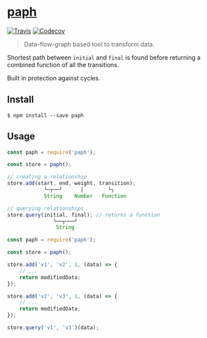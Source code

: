 # [paph](https://github.com/g-harel/paph)

[![Travis](https://api.travis-ci.org/g-harel/paph.svg?branch=master)](https://travis-ci.org/g-harel/paph)
[![Codecov](https://img.shields.io/codecov/c/github/g-harel/paph.svg)](https://codecov.io/gh/g-harel/paph)

> Data-flow-graph based tool to transform data.

Shortest path between `initial` and `final` is found before returning a combined function of all the transitions.

Built in protection against cycles.

## Install

````
$ npm install --save paph
````

## Usage

````javascript
const paph = require('paph');

const store = paph();

// creating a relationship
store.add(start, end, weight, transition);
            └─┬──┘      │        └┐
            String    Number   Function

// querying relationships
store.query(initial, final); // returns a function
               └──┬───┘
                String
````

````javascript
const paph = require('paph');

const store = paph();

store.add('v1', 'v2', 1, (data) => {
    // ...
    return modifiedData;
});

store.add('v2', 'v3', 1, (data) => {
    // ...
    return modifiedData;
});

store.query('v1', 'v3')(data);
````

